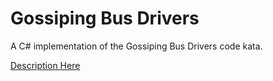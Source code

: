 # Gossiping Bus Drivers

A C# implementation of the Gossiping Bus Drivers code kata.

[Description Here](https://kata-log.rocks/gossiping-bus-drivers-kata)